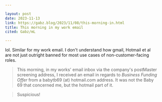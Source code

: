 ```yaml
---

layout: post
date: 2023-11-13
link: https://gabz.blog/2023/11/08/this-morning-in.html
title: This morning in my work email
cited: Gabz/mL

---
```


lol. Similar for my work email. I don't understand how gmail, Hotmail et al are not just outright banned for most use cases of non-customer-facing roles.

> This morning, in my works' email inbox via the company's postMaster screening address, I received an email in regards to _Business Funding Offer_ from a babytb69 (at) hotmail.com address. It was not the Baby 69 that concerned me, but the hotmail part of it.

> Suspicious!